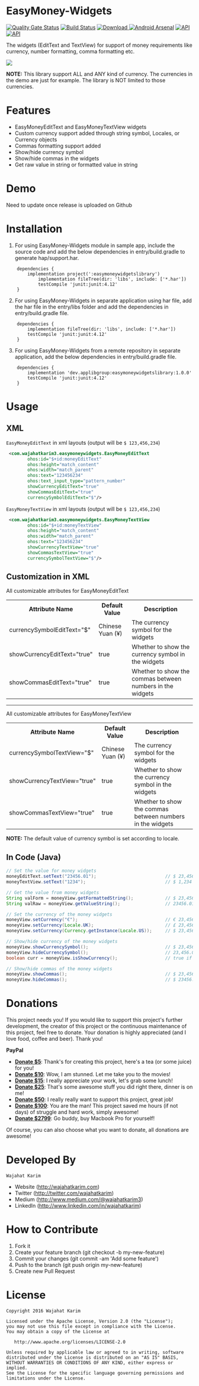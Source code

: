 EasyMoney-Widgets
============
 [![Quality Gate Status](https://sonarcloud.io/api/project_badges/measure?project=applibgroup_EasyMoney-Widgets&metric=alert_status)](https://sonarcloud.io/dashboard?id=applibgroup_EasyMoney-Widgets) [![Build Status](https://travis-ci.org/wajahatkarim3/EasyMoney-Widgets.svg?branch=master)](https://travis-ci.org/wajahatkarim3/EasyMoney-Widgets) [ ![Download](https://api.bintray.com/packages/wajahatkarim3/EasyMoney-Widgets/com.wajahatkarim3.EasyMoney-Widgets/images/download.svg) ](https://bintray.com/wajahatkarim3/EasyMoney-Widgets/com.wajahatkarim3.EasyMoney-Widgets/_latestVersion) [![Android Arsenal](https://img.shields.io/badge/Android%20Arsenal-EasyMoney--Widgets-brightgreen.svg?style=flat)](https://android-arsenal.com/details/1/5123) [![API](https://img.shields.io/badge/API-15%2B-blue.svg?style=flat)](https://android-arsenal.com/api?level=15) [![API](https://img.shields.io/badge/MaterialUp-EasyMoney--Widgets-yellowgreen.svg)](https://material.uplabs.com/posts/easymoney-widgets) 
 
 
The widgets (EditText and TextView) for support of money requirements like currency, number formatting, comma formatting etc. 

![](https://github.com/wajahatkarim3/EasyMoney-Widgets/blob/master/Art/Demo.gif)

**NOTE:** This library support ALL and ANY kind of currency. The currencies in the demo are just for example. The library is NOT limited to those currencies.

Features
========
* EasyMoneyEditText and EasyMoneyTextView widgets
* Custom currency support added through string symbol, Locales, or Currency objects
* Commas formatting support added
* Show/hide currency symbol
* Show/hide commas in the widgets
* Get raw value in string or formatted value in string

Demo
====
Need to update once release is uploaded on Github
<!--Install [Demo](https://github.com/wajahatkarim3/EasyMoney-Widgets/releases/download/1.0.0/EasyMoney-Widgets-Demo_1.0.0.apk) app or APK from [Releases](https://github.com/wajahatkarim3/EasyMoney-Widgets/releases) on your device and play with the values of EasyMoneyEditText and EasyMoneyTextView!

Changelog
=========
Changes exist in the [releases](https://github.com/wajahatkarim3/EasyMoney-Widgets/releases) tab.-->

Installation
============
1. For using EasyMoney-Widgets module in sample app, include the source code and add the below dependencies in entry/build.gradle to generate hap/support.har.
```
	dependencies {
		implementation project(':easymoneywidgetslibrary')
        	implementation fileTree(dir: 'libs', include: ['*.har'])
        	testCompile 'junit:junit:4.12'
	}
```
2. For using EasyMoney-Widgets in separate application using har file, add the har file in the entry/libs folder and add the dependencies in entry/build.gradle file.
```
	dependencies {
		implementation fileTree(dir: 'libs', include: ['*.har'])
		testCompile 'junit:junit:4.12'
	}

```
3. For using EasyMoney-Widgets from a remote repository in separate application, add the below dependencies in entry/build.gradle file.
```
	dependencies {
		implementation 'dev.applibgroup:easymoneywidgetslibrary:1.0.0'
		testCompile 'junit:junit:4.12'
	}
```

Usage
=====
XML
---
```EasyMoneyEditText``` in xml layouts (output will be ```$ 123,456,234```)
```xml
 <com.wajahatkarim3.easymoneywidgets.EasyMoneyEditText
        ohos:id="$+id:moneyEditText"
        ohos:height="match_content"
        ohos:width="match_parent"
        ohos:text="123456234"
        ohos:text_input_type="pattern_number"
        showCurrencyEditText="true"
        showCommasEditText="true"
        currencySymbolEditText="$"/>
```
```EasyMoneyTextView``` in xml layouts (output will be ```$ 123,456,234```)
```xml
 <com.wajahatkarim3.easymoneywidgets.EasyMoneyTextView
        ohos:id="$+id:moneyTextView"
        ohos:height="match_content"
        ohos:width="match_parent"
        ohos:text="123456234"
        showCurrencyTextView="true"
        showCommasTextView="true"
        currencySymbolTextView="$"/>
```
Customization in XML
---
All customizable attributes for EasyMoneyEditText
<table>
    <th>Attribute Name</th>
    <th>Default Value</th>
    <th>Description</th>
    <tr>
	<td>currencySymbolEditText="$"</td>
	<td>Chinese Yuan (¥)</td>
	<td>The currency symbol for the widgets</td>
	</tr>
    <tr>
        <td>showCurrencyEditText="true"</td>
        <td>true</td>
        <td>Whether to show the currency symbol in the widgets</td>
    </tr>
    <tr>
	<td>showCommasEditText="true"</td>
	<td>true</td>
	<td>Whether to show the commas between numbers in the widgets</td>
    </tr>
</table>

---
All customizable attributes for EasyMoneyTextView
<table>
    <th>Attribute Name</th>
    <th>Default Value</th>
    <th>Description</th>
    <tr>
	<td>currencySymbolTextView="$"</td>
	<td>Chinese Yuan (¥)</td>
	<td>The currency symbol for the widgets</td>
	</tr>
    <tr>
        <td>showCurrencyTextView="true"</td>
        <td>true</td>
        <td>Whether to show the currency symbol in the widgets</td>
    </tr>
    <tr>
	<td>showCommasTextView="true"</td>
	<td>true</td>
	<td>Whether to show the commas between numbers in the widgets</td>
    </tr>
</table>

**NOTE:** The default value of currency symbol is set according to locale.

In Code (Java)
----
```java
// Set the value for money widgets
moneyEditText.setText("23456.01");                          // $ 23,456.01
moneyTextView.setText("1234");                              // $ 1,234

// Get the value from money widgets
String valForm = moneyView.getFormattedString();            // $ 23,456.01
String valRaw = moneyView.getValueString();                 // 23456.01

// Set the currency of the money widgets
moneyView.setCurrency("€");                                 // € 23,456.01
moneyView.setCurrency(Locale.UK);                           // £ 23,456.01
moneyView.setCurrency(Currency.getInstance(Locale.US));     // $ 23,456.01

// Show/hide currency of the money widgets
moneyView.showCurrencySymbol();                             // $ 23,456.01
moneyView.hideCurrencySymbol();                             // 23,456.01
boolean curr = moneyView.isShowCurrency();                  // true if currency is shown

// Show/hide commas of the money widgets
moneyView.showCommas();                                     // $ 23,456.01
moneyView.hideCommas();                                     // $ 23456.01
```

Donations
=============

This project needs you! If you would like to support this project's further development, the creator of this project or the continuous maintenance of this project, feel free to donate. Your donation is highly appreciated (and I love food, coffee and beer). Thank you!

**PayPal**

* **[Donate $5](https://www.paypal.me/WajahatKarim/5)**: Thank's for creating this project, here's a tea (or some juice) for you!
* **[Donate $10](https://www.paypal.me/WajahatKarim/10)**: Wow, I am stunned. Let me take you to the movies!
* **[Donate $15](https://www.paypal.me/WajahatKarim/15)**: I really appreciate your work, let's grab some lunch!
* **[Donate $25](https://www.paypal.me/WajahatKarim/25)**: That's some awesome stuff you did right there, dinner is on me!
* **[Donate $50](https://www.paypal.me/WajahatKarim/50)**: I really really want to support this project, great job!
* **[Donate $100](https://www.paypal.me/WajahatKarim/100)**: You are the man! This project saved me hours (if not days) of struggle and hard work, simply awesome!
* **[Donate $2799](https://www.paypal.me/WajahatKarim/2799)**: Go buddy, buy Macbook Pro for yourself!

Of course, you can also choose what you want to donate, all donations are awesome!

Developed By
============
```
Wajahat Karim
```
- Website (http://wajahatkarim.com)
- Twitter (http://twitter.com/wajahatkarim)
- Medium (http://www.medium.com/@wajahatkarim3)
- LinkedIn (http://www.linkedin.com/in/wajahatkarim)

# How to Contribute
1. Fork it
2. Create your feature branch (git checkout -b my-new-feature)
3. Commit your changes (git commit -am 'Add some feature')
4. Push to the branch (git push origin my-new-feature)
5. Create new Pull Request

# License

    Copyright 2016 Wajahat Karim

    Licensed under the Apache License, Version 2.0 (the "License");
    you may not use this file except in compliance with the License.
    You may obtain a copy of the License at

       http://www.apache.org/licenses/LICENSE-2.0

    Unless required by applicable law or agreed to in writing, software
    distributed under the License is distributed on an "AS IS" BASIS,
    WITHOUT WARRANTIES OR CONDITIONS OF ANY KIND, either express or implied.
    See the License for the specific language governing permissions and
    limitations under the License.
